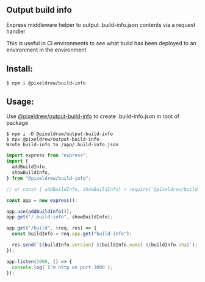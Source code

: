 ## Output build info

Express middleware helper to output .build-info.json contents via a request handler

This is useful in CI environments to see what build has been deployed to an environment in the environment

## Install:

```shell
$ npm i @pixeldrew/build-info
```

## Usage:

Use [@pixeldrew/output-build-info](https://www.npmjs.com/package/@pixeldrew/output-build-info) to create .build-info.json in root of package

```shell
$ npm i -D @pixeldrew/output-build-info
$ npx @pixeldrew/output-build-info
Wrote build-info to /app/.build-info.json
```

```javascript
import express from "express";
import {
  addBuildInfo,
  showBuildInfo,
} from "@pixeldrew/build-info";

// or const { addBuildInfo, showBuildInfo} = require('@pixeldrew/build-info/middleware.cjs');

const app = new express();

app.use(addBuildInfo());
app.get("/.build-info", showBuildInfo);

app.get("/build", (req, res) => {
  const buildInfo = req.app.get("build-info");

  res.send(`${buildInfo.version} ${buildInfo.name} ${buildInfo.sha}`);
});

app.listen(3000, () => {
  console.log(`I'm http on port 3000`);
});
```
